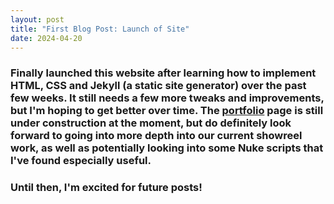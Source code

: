 ```yaml
---
layout: post
title: "First Blog Post: Launch of Site"
date: 2024-04-20
---
```


### Finally launched this website after learning how to implement HTML, CSS and Jekyll (a static site generator) over the past few weeks. It still needs a few more tweaks and improvements, but I'm hoping to get better over time. The [portfolio][portfolio.html] page is still under construction at the moment, but do definitely look forward to going into more depth into our current showreel work, as well as potentially looking into some Nuke scripts that I've found especially useful. ###

### Until then, I'm excited for future posts!  ###

[portfolio.html]:/portfolio.html
